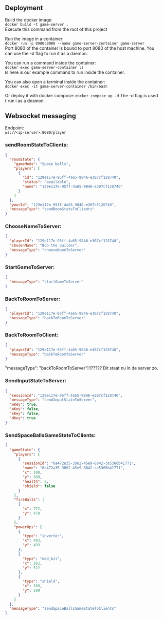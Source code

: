 ## Deployment 

Build the docker image:  
`docker build -t game-server .`  
Execute this command from the root of this project

Run the image in a container:  
`docker run -p 8080:8080 --name game-server-container game-server`  
Port 8080 of the container is bound to port 8080 of the host machine.
You can use the -d flag to run it as a daemon.

You can run a command inside the container:  
`docker exec game-server-container ls`  
ls here is our example command to run inside the container.

You can also open a terminal inside the container:  
`docker exec -it game-server-container /bin/bash`

Or deploy it with docker compose:
`docker compose up -d`
The -d flag is used t run i as a deamon.

## Websocket messaging

Endpoint:  
`ws://<ip-server>:8080/player`

### sendRoomStateToClients:

```json
{
  "roomState": {
    "gameMode": "Space balls",
    "players": [
      {
        "id": "129e117e-95ff-4a65-9846-e307cf128740",
        "status": "available",
        "name": "129e117e-95ff-4a65-9846-e307cf128740"
      }
    ]
  },
  "yourId": "129e117e-95ff-4a65-9846-e307cf128740",
  "messageType": "sendRoomStateToClients"
}
```

### ChooseNameToServer:

```json
{
  "playerId": "129e117e-95ff-4a65-9846-e307cf128740",
  "chosenName": "Bob the builder",
  "messageType": "chooseNameToServer"
}
```

### StartGameToServer:

```json
{
  "messageType": "startGameToServer"
}
```

### BackToRoomToServer:

```json
{
  "playerId": "129e117e-95ff-4a65-9846-e307cf128740",
  "messageType": "backToRoomToServer"
}
```

### BackToRoomToClient:  

```json
{
  "playerId": "129e117e-95ff-4a65-9846-e307cf128740",
  "messageType": "backToRoomToServer"
}
```  
"messageType": "backToRoomToServer"!!!????? Dit staat nu in de server zo.

### SendInputStateToServer:  

```json
{
  "sessionId": "129e117e-95ff-4a65-9846-e307cf128740",
  "messageType": "sendInputStateToServer",
  "wKey": true,
  "aKey": false,
  "sKey": false,
  "dKey": true
}
```  

### SendSpaceBallsGameStateToClients:  

```json
{
  "gameState": {
    "players": [
      {
        "sessionId": "6a472a35-3862-45e9-8842-ce5366b41771",
        "name": "6a472a35-3862-45e9-8842-ce5366b41771",
        "x": 100,
        "y": 500,
        "health": 5,
        "shield": false
      }
    ],
    "fireBalls": [
      {
        "x": 772,
        "y": 479
      }
    ],
    "powerUps": [
      {
        "type": "inverter",
        "x": 493,
        "y": 493
      },
      {
        "type": "med_kit",
        "x": 262,
        "y": 522
      },
      {
        "type": "shield",
        "x": 389,
        "y": 509
      }
    ]
  },
  "messageType": "sendSpaceBallsGameStateToClients"
}
```
